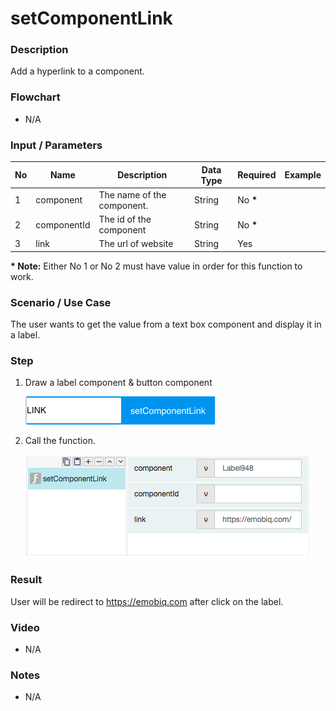 # setComponentLink

### Description

Add a hyperlink to a component. 

### Flowchart

- N/A

### Input / Parameters

| No | Name | Description | Data Type | Required | Example |
| ------ | ------ | ------ |------ | ------ | ------ |
| 1 | component | The name of the component. | String | No __*__ | 
| 2 | componentId | The id of the component | String | No __*__ |
| 3 | link | The url of website | String | Yes |

__\* Note:__ Either No 1 or No 2 must have value in order for this function to work.

### Scenario / Use Case

The user wants to get the value from a text box component and display it in a label.

### Step

1. Draw a label component & button component

    ![](setComponentLink-step-1.png?raw=true)
    
2. Call the function.

    ![](setComponentLink-step-2.png?raw=true)

### Result

User will be redirect to https://emobiq.com after click on the label.

### Video
- N/A
<!--[![Video](http://i.imgur.com/Ot5DWAW.png)](https://youtu.be/StTqXEQ2l-Y?t=35s)-->

### Notes
- N/A